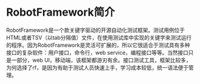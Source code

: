 # RobotFramework简介
RobotFramework是一个款关键字驱动的开源自动化测试框架。测试用例位于HTML或者TSV（以tab分隔值）文件，在使用测试库中实现的关键字来测试运行的程序。因为RobotFramework是灵活可扩展的，所以它很适合于测试具有多种接口的复杂软件：用户接口，命令行，web service，编程接口等等。当然接口只是一部分，web UI，移动端，该框架都游刃有余。接口测试工具，框架比较多，为何选择了rf，是因为有助于测试人员快速上手，学习成本较低，统一语法便于管理。
